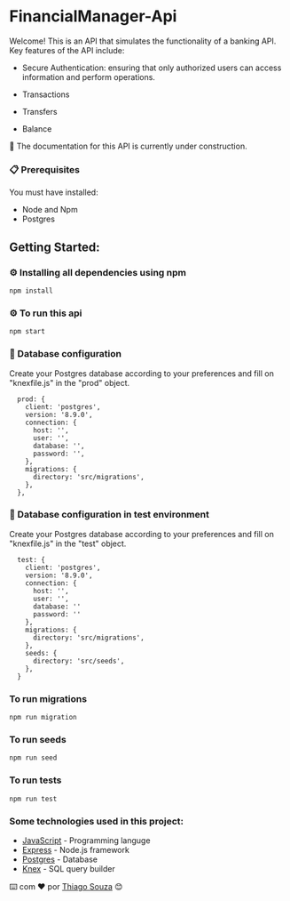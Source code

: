 # FinancialManager-Api

Welcome! This is an API that simulates the functionality of a banking API. Key features of the API include:

- Secure Authentication: ensuring that only authorized users can access information and perform operations.

- Transactions

- Transfers

- Balance

📄 The documentation for this API is currently under construction.


### 📋 Prerequisites

You must have installed:
- Node and Npm
- Postgres

## Getting Started:

### ⚙️ Installing all dependencies using npm

```
npm install 
```

### ⚙️ To run this api

```
npm start
```


### 🔧 Database configuration

Create your Postgres database according to your preferences and fill on "knexfile.js" in the "prod"
object.

```
  prod: {
    client: 'postgres',
    version: '8.9.0',
    connection: {
      host: '',
      user: '',
      database: '',
      password: '',
    },
    migrations: {
      directory: 'src/migrations',
    },
  },

```


###  🔧 Database configuration in test environment

Create your Postgres database according to your preferences and fill on "knexfile.js" in the "test"
object.

```
  test: {
    client: 'postgres',
    version: '8.9.0',
    connection: {
      host: '',
      user: '', 
      database: ''
      password: ''
    },
    migrations: {
      directory: 'src/migrations',
    },
    seeds: {
      directory: 'src/seeds',
    },
  }
```
### To run migrations
```
npm run migration
```
### To run seeds
```
npm run seed
```
### To run tests
```
npm run test
```
### Some technologies used in this project:

* [JavaScript](https://www.javascript.com/) - Programming languge
* [Express](https://expressjs.com/) - Node.js framework
* [Postgres](https://www.postgresql.org/) - Database
* [Knex](https://knexjs.org/) - SQL query builder


⌨️ com ❤️ por [Thiago Souza](https://github.com/Thiago88Code) 😊

